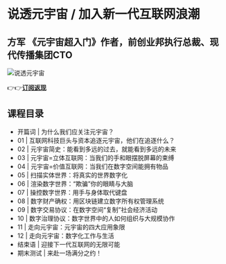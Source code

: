 说透元宇宙 / 加入新一代互联网浪潮
==================

方军 **《元宇宙超入门》作者，前创业邦执行总裁、现代传播集团CTO**
------------------------------------

![说透元宇宙](https://www.geekgay.com/storage/geek/geek_4562419719707a65b8abba3be1b66a4f.jpg)  
  
👉👉[**订阅返现**](https://time.geekbang.org/column/intro/100112401?code=T8aqeQiZt4hZRB9bSrrmE8Lq16OSd7m9xdzbvFQbaXA%3D "说透元宇宙")  
  
课程目录
----

  
  
- 开篇词 | 为什么我们应关注元宇宙？
- 01 | 互联网科技巨头与资本追逐元宇宙，他们在追逐什么？
- 02 | 元宇宙简史：能看到多远的过去，就能看到多远的未来
- 03 | 元宇宙=立体互联网：当我们的手和眼摆脱屏幕的束缚
- 04 | 元宇宙=价值互联网：当我们在数字空间能拥有物品
- 05 | 扫描实体世界：将真实的世界数字化
- 06 | 渲染数字世界：“欺骗”你的眼睛与大脑
- 07 | 操控数字世界：用手与身体取代键盘
- 08 | 数字财产确权：用区块链建立数字所有权管理系统
- 09 | 数字交易协议：在数字空间“复制”社会经济活动
- 10 | 数字治理协议：数字世界中的人如何组织与大规模协作
- 11 | 走向元宇宙：元宇宙的四大应用象限
- 12 | 走向元宇宙：数字化工作与生活
- 结束语 | 迎接下一代互联网的无限可能
- 期末测试 | 来赴一场满分之约！